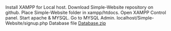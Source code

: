 Install XAMPP for Local host.
Download Simple-Website repository on github.
Place Simple-Website folder in xampp/htdocs.
Open XAMPP Control panel.
Start apache & MYSQL.
Go to MYSQL Admin.
localhost/Simple-Website/signup.php
Database file
[Database.zip](https://github.com/Bakar515/Simple-Website/files/10064739/Database.zip)
